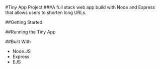 #Tiny App Project
###A full stack web app build with Node and Express that allows users to shorten long URLs.

##Getting Started

##Running the Tiny App

##Built With
* Node.JS
* Express
* EJS
